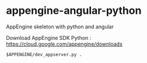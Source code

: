 appengine-angular-python
========================

AppEngine skeleton with python and angular

Download AppEngine SDK Python : https://cloud.google.com/appengine/downloads

```
$APPENGINE/dev_appserver.py .
```
